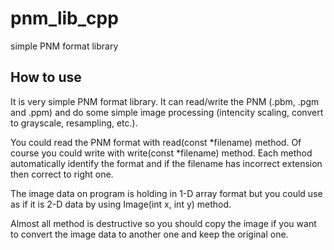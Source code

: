 # pnm_lib_cpp
simple PNM format library


## How to use

It is very simple PNM format library.
It can read/write the PNM (.pbm, .pgm and .ppm) and do some simple image processing (intencity scaling, convert to grayscale, resampling, etc.).

You could read the PNM format with read(const *filename) method.
Of course you could write with write(const *filename) method.
Each method automatically identify the format and if the filename has incorrect extension then correct to right one.

The image data on program is holding in 1-D array format but you could use as if it is 2-D data by using Image(int x, int y) method.

Almost all method is destructive so you should copy the image if you want to convert the image data to another one and keep the original one.
